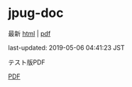 # jpug-doc

最新 [html](current/html) | [pdf](current/postgres-A4.pdf)

last-updated: 2019-05-06 04:41:23 JST

テスト版PDF

[PDF](test/postgres-A4.pdf)
